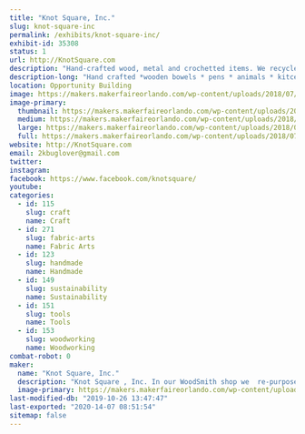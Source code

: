 ```yaml
---
title: "Knot Square, Inc."
slug: knot-square-inc
permalink: /exhibits/knot-square-inc/
exhibit-id: 35308
status: 1
url: http://KnotSquare.com
description: "Hand-crafted wood, metal and crochetted items. We recycle what others throw in the landfills. "
description-long: "Hand crafted *wooden bowels * pens * animals * kitcen utensils * tables * stools * afghans * washcloths * candle holders"
location: Opportunity Building
image: https://makers.makerfaireorlando.com/wp-content/uploads/2018/07/20151015_150607-1024x576.jpg
image-primary:
  thumbnail: https://makers.makerfaireorlando.com/wp-content/uploads/2018/07/20151015_150607-150x150.jpg
  medium: https://makers.makerfaireorlando.com/wp-content/uploads/2018/07/20151015_150607-300x169.jpg
  large: https://makers.makerfaireorlando.com/wp-content/uploads/2018/07/20151015_150607-1024x576.jpg
  full: https://makers.makerfaireorlando.com/wp-content/uploads/2018/07/20151015_150607.jpg
website: http://KnotSquare.com
email: 2kbuglover@gmail.com
twitter: 
instagram: 
facebook: https://www.facebook.com/knotsquare/
youtube: 
categories:
  - id: 115
    slug: craft
    name: Craft
  - id: 271
    slug: fabric-arts
    name: Fabric Arts
  - id: 123
    slug: handmade
    name: Handmade
  - id: 149
    slug: sustainability
    name: Sustainability
  - id: 151
    slug: tools
    name: Tools
  - id: 153
    slug: woodworking
    name: Woodworking
combat-robot: 0
maker:
  name: "Knot Square, Inc."
  description: "Knot Square , Inc. In our WoodSmith shop we  re-purposes items that would goto landfills, be burned or otherwise wasted. We use wood crafting skills to make furniture, serving trays, bowls, candle holders, pilons, boxes, wine racks, etc. We also use the skills of the BlackSmith Shop to produce hangers, knives, scrapers, rain chains and other useful items."
  image-primary: https://makers.makerfaireorlando.com/wp-content/uploads/2016/07/20160201_182232-2-683x1024.jpg
last-modified-db: "2019-10-26 13:47:47"
last-exported: "2020-14-07 08:51:54"
sitemap: false
---
```


